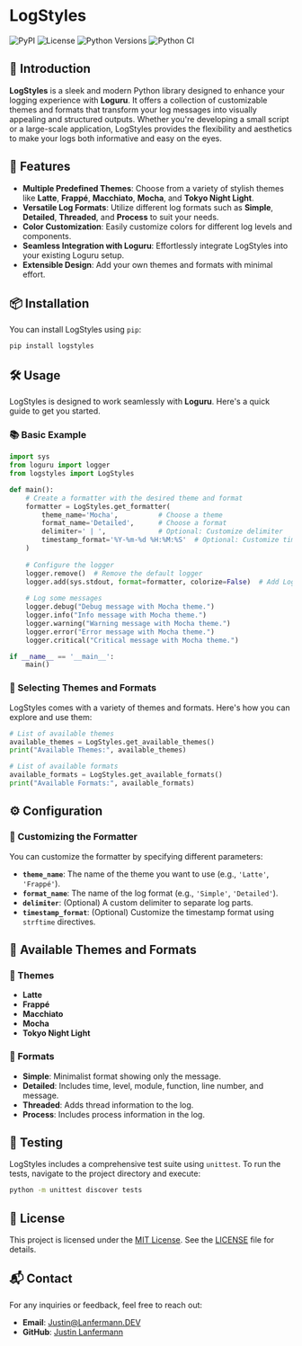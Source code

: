 # LogStyles

![PyPI](https://img.shields.io/pypi/v/logstyles)
![License](https://img.shields.io/pypi/l/logstyles)
![Python Versions](https://img.shields.io/pypi/pyversions/logstyles)
![Python CI](https://github.com/jaylann/logstyles/actions/workflows/python-app.yml/badge.svg)


## 🌟 Introduction

**LogStyles** is a sleek and modern Python library designed to enhance your logging experience with **Loguru**. It offers a collection of customizable themes and formats that transform your log messages into visually appealing and structured outputs. Whether you're developing a small script or a large-scale application, LogStyles provides the flexibility and aesthetics to make your logs both informative and easy on the eyes.

## 🚀 Features

- **Multiple Predefined Themes**: Choose from a variety of stylish themes like **Latte**, **Frappé**, **Macchiato**, **Mocha**, and **Tokyo Night Light**.
- **Versatile Log Formats**: Utilize different log formats such as **Simple**, **Detailed**, **Threaded**, and **Process** to suit your needs.
- **Color Customization**: Easily customize colors for different log levels and components.
- **Seamless Integration with Loguru**: Effortlessly integrate LogStyles into your existing Loguru setup.
- **Extensible Design**: Add your own themes and formats with minimal effort.

## 📦 Installation

You can install LogStyles using `pip`:

```bash
pip install logstyles
```

## 🛠️ Usage

LogStyles is designed to work seamlessly with **Loguru**. Here's a quick guide to get you started.

### 📚 Basic Example

```python
import sys
from loguru import logger
from logstyles import LogStyles

def main():
    # Create a formatter with the desired theme and format
    formatter = LogStyles.get_formatter(
        theme_name='Mocha',          # Choose a theme
        format_name='Detailed',      # Choose a format
        delimiter=' | ',             # Optional: Customize delimiter
        timestamp_format='%Y-%m-%d %H:%M:%S'  # Optional: Customize timestamp format
    )
    
    # Configure the logger
    logger.remove()  # Remove the default logger
    logger.add(sys.stdout, format=formatter, colorize=False)  # Add LogStyles formatter
    
    # Log some messages
    logger.debug("Debug message with Mocha theme.")
    logger.info("Info message with Mocha theme.")
    logger.warning("Warning message with Mocha theme.")
    logger.error("Error message with Mocha theme.")
    logger.critical("Critical message with Mocha theme.")

if __name__ == '__main__':
    main()
```

### 🎨 Selecting Themes and Formats

LogStyles comes with a variety of themes and formats. Here's how you can explore and use them:

```python
# List of available themes
available_themes = LogStyles.get_available_themes()
print("Available Themes:", available_themes)

# List of available formats
available_formats = LogStyles.get_available_formats()
print("Available Formats:", available_formats)
```

## ⚙️ Configuration

### 🔧 Customizing the Formatter

You can customize the formatter by specifying different parameters:

- **`theme_name`**: The name of the theme you want to use (e.g., `'Latte'`, `'Frappé'`).
- **`format_name`**: The name of the log format (e.g., `'Simple'`, `'Detailed'`).
- **`delimiter`**: (Optional) A custom delimiter to separate log parts.
- **`timestamp_format`**: (Optional) Customize the timestamp format using `strftime` directives.


## 📂 Available Themes and Formats

### 🎨 Themes

- **Latte**
- **Frappé**
- **Macchiato**
- **Mocha**
- **Tokyo Night Light**

### 📝 Formats

- **Simple**: Minimalist format showing only the message.
- **Detailed**: Includes time, level, module, function, line number, and message.
- **Threaded**: Adds thread information to the log.
- **Process**: Includes process information in the log.

## 🧪 Testing

LogStyles includes a comprehensive test suite using `unittest`. To run the tests, navigate to the project directory and execute:

```bash
python -m unittest discover tests
```

## 📄 License

This project is licensed under the [MIT License](LICENSE). See the [LICENSE](LICENSE) file for details.

## 📬 Contact

For any inquiries or feedback, feel free to reach out:

- **Email**: [Justin@Lanfermann.DEV](mailto:Justin@Lanfermann.dev)
- **GitHub**: [Justin Lanfermann](https://github.com/jaylann)